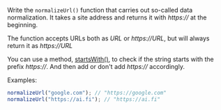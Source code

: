 
Write the `normalizeUrl()` function that carries out so-called data normalization. It takes a site address and returns it with *https://* at the beginning.

The function accepts URLs both as *URL* or *https://URL*, but will always return it as *https://URL*

You can use a method, [startsWith()](https://developer.mozilla.org/en-US/docs/Web/JavaScript/Reference/Global_Objects/String/startsWith), to check if the string starts with the prefix *https://*. And then add or don't add *https://* accordingly.

Examples:

```javascript
normalizeUrl("google.com"); // "https://google.com"
normalizeUrl("https://ai.fi"); // "https://ai.fi"
```
